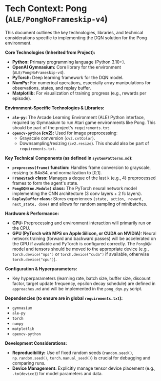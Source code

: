 # Tech Context: Pong (`ALE/PongNoFrameskip-v4`)

This document outlines the key technologies, libraries, and technical considerations specific to implementing the DQN solution for the Pong environment.

**Core Technologies (Inherited from Project):**
- **Python:** Primary programming language (Python 3.10+).
- **OpenAI Gymnasium:** Core library for the environment (`ALE/PongNoFrameskip-v4`).
- **PyTorch:** Deep learning framework for the DQN model.
- **NumPy:** For numerical operations, especially array manipulations for observations, states, and replay buffer.
- **Matplotlib:** For visualization of training progress (e.g., rewards per episode).

**Environment-Specific Technologies & Libraries:**
- **`ale-py`:** The Arcade Learning Environment (ALE) Python interface, required by Gymnasium to run Atari game environments like Pong. This should be part of the project's `requirements.txt`.
- **`opencv-python` (cv2):** Used for image preprocessing:
    - Grayscale conversion (`cv2.cvtColor`).
    - Downsampling/resizing (`cv2.resize`).
    This should also be part of `requirements.txt`.

**Key Technical Components (as defined in `systemPatterns.md`):**
- **`preprocess(frame)` function:** Handles frame conversion to grayscale, resizing to 84x84, and normalization to [0,1].
- **`FrameStack` class:** Manages a deque of the last `k` (e.g., 4) preprocessed frames to form the agent's state.
- **`PongDQN(nn.Module)` class:** The PyTorch neural network model implementing the CNN architecture (3 conv layers + 2 fc layers).
- **`ReplayBuffer` class:** Stores experiences `(state, action, reward, next_state, done)` and allows for random sampling of minibatches.

**Hardware & Performance:**
- **CPU:** Preprocessing and environment interaction will primarily run on the CPU.
- **GPU (PyTorch with MPS on Apple Silicon, or CUDA on NVIDIA):** Neural network training (forward and backward passes) will be accelerated on the GPU if available and PyTorch is configured correctly. The `PongDQN` model and tensors should be moved to the appropriate device (e.g., `torch.device("mps")` or `torch.device("cuda")` if available, otherwise `torch.device("cpu")`).

**Configuration & Hyperparameters:**
- Key hyperparameters (learning rate, batch size, buffer size, discount factor, target update frequency, epsilon decay schedule) are defined in `approaches.md` and will be implemented in the `pong_dqn.py` script.

**Dependencies (to ensure are in global `requirements.txt`):**
- `gymnasium`
- `ale-py`
- `torch`
- `numpy`
- `matplotlib`
- `opencv-python`

**Development Considerations:**
- **Reproducibility:** Use of fixed random seeds (`random.seed()`, `np.random.seed()`, `torch.manual_seed()`) is crucial for debugging and comparing runs.
- **Device Management:** Explicitly manage tensor device placement (e.g., `.to(device)`) for model parameters and data.
